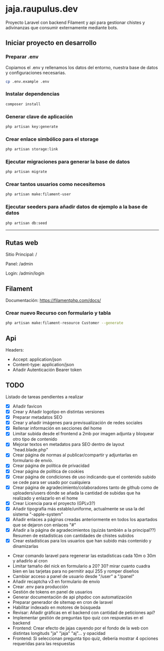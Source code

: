 # jaja.raupulus.dev

Proyecto Laravel con backend Filament y api para gestionar chistes y adivinanzas que consumir externamente mediante bots.

## Iniciar proyecto en desarrollo

### Preparar .env

Copiamos el .env y rellenamos los datos del entorno, nuestra base de datos y configuraciones necesarias.

```bash
cp .env.example .env
```

### Instalar dependencias

```bash
composer install
```

### Generar clave de aplicación

```bash
php artisan key:generate
```

### Crear enlace simbólico para el storage

```bash
php artisan storage:link
```

### Ejecutar migraciones para generar la base de datos

```bash
php artisan migrate
```

### Crear tantos usuarios como necesitemos

```bash
php artisan make:filament-user
```

### Ejecutar seeders para añadir datos de ejemplo a la base de datos

```bash
php artisan db:seed
```

---

## Rutas web

Sitio Principal: /

Panel: /admin

Login: /admin/login


## Filament

Documentación: https://filamentphp.com/docs/

### Crear nuevo Recurso con formulario y tabla

```bash
php artisan make:filament-resource Customer --generate
```


## Api

Headers:

- Accept: application/json
- Content-type: application/json
- Añadir Autenticación Bearer token



## TODO

Listado de tareas pendientes a realizar

- [x] Añadir favicon
- [x] Crear y Añadir logotipo en distintas versiones
- [x] Preparar metadatos SEO
- [x] Crear y añadir imágenes para previsualización de redes sociales
- [x] Rellenar información en secciones del home
- [x] Limitar subida desde el frontend a 2mb por imagen adjunta y bloquear otro tipo de contenido
- [x] Mejorar textos en metadatos para SEO dentro de layout "head.blade.php"
- [x] Crear página de normas al publicar/compartir y adjuntarlas en formulario de envío.
- [x] Crear página de política de privacidad
- [x] Crear página de política de cookies
- [x] Crear página de condiciones de uso indicando que el contenido subido se cede para ser usado por cualquiera
- [x] Crear página de agradecimiento/colaboradores tanto de github como de uploaders/users dónde se añada la cantidad de subidas que ha realizado y enlazarlo en el home
- [x] Crear Licencia para el proyecto (GPLv3?)
- [x] Añadir tipografía más estable/uniforme, actualmente se usa la del sistema "-apple-system"
- [x] Añadir enlaces a páginas creadas anteriormente en todos los apartados que se dejaron con enlaces "#"
- [x] Añadir a la página de agradecimientos (quizás también a la principal??) Resumen de estadísticas con cantidades de chistes subidos
- [x] Crear estadísticas para los usuarios que han subido más contenido y dinamizarlas
- Crear comando laravel para regenerar las estadísticas cada 10m o 30m y añadirlo al cron
- Limitar tamaño del nick en formulario a 20? 30? mirar cuanto cuadra bien en las tarjetas para no permitir aquí 255 y romper diseños
- Cambiar acceso a panel de usuario desde "/user" a "/panel"
- Añadir recaptcha v3 en formulario de envío
- Crear .env para producción
- Gestión de tokens en panel de usuarios
- Generar documentación de api phpdoc con automatización
- Preparar generador de sitemap en cron de laravel
- Habilitar indexado en motores de búsqueda
- Revisar: Añadir gráficas en el backend con cantidad de peticiones api?
- Implementar gestión de preguntas tipo quiz con respuestas en el backend
- Frontend: Crear efecto de jajas cayendo por el fondo de la web con distintas longituds "ja" "jaja" "aj"... y opacidad
- Frontend: Si seleccionan pregunta tipo quiz, debería mostrar 4 opciones requeridas para las respuestas
